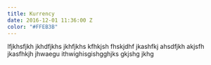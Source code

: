 ```yaml
---
title: Kurrency
date: 2016-12-01 11:36:00 Z
color: "#FFEB3B"
---
```


lfjkhsfjkh jkhdfjkhs jkhfjkhs kfhkjsh fhskjdhf jkashfkj ahsdfjkh akjsfh jkasfhkjh jhwaegu ithwighisgishgghjks gkjshg jkhg 